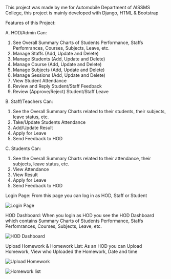 This project was made by me for Automobile Department of AISSMS College, this project is mainly developed with Django, HTML & Bootstrap

Features of this Project:

A. HOD/Admin Can:
1. See Overall Summary Charts of Students Performance, Staffs Perfomrances, Courses, Subjects, Leave, etc.
2. Manage Staffs (Add, Update and Delete)
3. Manage Students (Add, Update and Delete)
4. Manage Course (Add, Update and Delete)
5. Manage Subjects (Add, Update and Delete)
6. Manage Sessions (Add, Update and Delete)
7. View Student Attendance
8. Review and Reply Student/Staff Feedback
9. Review (Approve/Reject) Student/Staff Leave

B. Staff/Teachers Can:
1. See the Overall Summary Charts related to their students, their subjects, leave status, etc.
2. Take/Update Students Attendance
3. Add/Update Result
4. Apply for Leave
5. Send Feedback to HOD

C. Students Can:
1. See the Overall Summary Charts related to their attendance, their subjects, leave status, etc.
2. View Attendance
3. View Result
4. Apply for Leave
5. Send Feedback to HOD

Login Page:
From this page you can log in as HOD, Staff or Student

![Login Page](https://user-images.githubusercontent.com/84791944/133545479-5d1161ee-fca2-4d5a-ad9d-780f7a4f29c7.jpg)


HOD Dashboard:
When you login as HOD you see the HOD Dashboard which contains Summary Charts of Students Performance, Staffs Perfomrances, Courses, Subjects, Leave, etc.

![HOD Dashboard](https://user-images.githubusercontent.com/84791944/133545572-a477c425-8d21-4461-9fa6-3ef96a60c773.png)


Upload Homework & Homework List:
As an HOD you can Upload Homework, View who Uploaded the Homework, Date and time 

![Upload Homework](https://user-images.githubusercontent.com/84791944/133546337-c908e30d-2116-4636-b788-82cabb1acf0b.png)

![Homework list](https://user-images.githubusercontent.com/84791944/133547466-119b187a-3241-454a-930e-d90b2ee5324a.jpg)
















